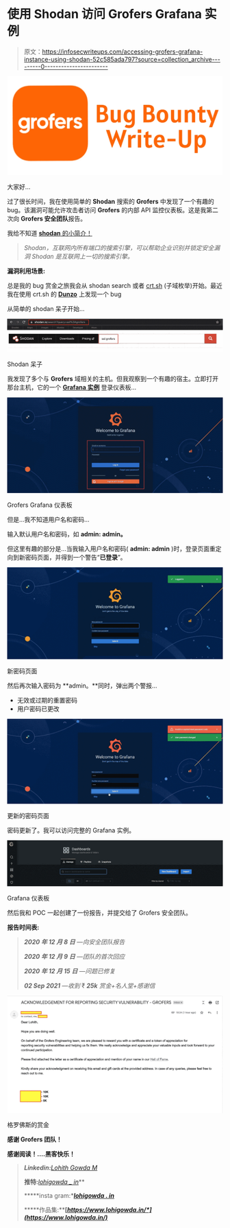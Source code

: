 # 使用 Shodan 访问 Grofers Grafana 实例

> 原文：<https://infosecwriteups.com/accessing-grofers-grafana-instance-using-shodan-52c585ada797?source=collection_archive---------0----------------------->

![](img/c3edd1bd7bf3e5eca8603254fdb65e4c.png)

大家好…

过了很长时间，我在使用简单的 **Shodan** 搜索的 **Grofers** 中发现了一个有趣的 bug。该漏洞可能允许攻击者访问 **Grofers** 的内部 API 监控仪表板。这是我第二次向 **Grofers 安全团队**报告。

我给不知道 [**shodan** 的小简介！](https://www.shodan.io/)

> *Shodan，互联网内所有端口的搜索引擎，可以帮助企业识别并锁定安全漏洞 Shodan 是互联网上一切的搜索引擎。*

**漏洞利用场景:**

总是我的 bug 赏金之旅我会从 shodan search 或者 [crt.sh](https://crt.sh/) (子域枚举)开始。最近我在使用 crt.sh 的 [**Dunzo**](/how-i-got-access-dunzo-internal-dashboard-177104e2786f) 上发现一个 bug

从简单的 shodan 呆子开始…

![](img/83e38d1410089ca23b8bac7dbae4977b.png)

Shodan 呆子

我发现了多个与 **Grofers** 域相关的主机。但我观察到一个有趣的宿主。立即打开那台主机，它的一个 [**Grafana 实例**](https://grafana.com/) 登录仪表板…

![](img/423992458a16bdbe33b3694a7c3ffa54.png)

Grofers Grafana 仪表板

但是…我不知道用户名和密码…

输入默认用户名和密码，如 **admin: admin。**

但这里有趣的部分是…当我输入用户名和密码( **admin: admin** )时，登录页面重定向到新密码页面，并得到一个警告“**已登录**”。

![](img/4e64a826d17b39f332bd8c3ec1459105.png)

新密码页面

然后再次输入密码为 **admin。**同时，弹出两个警报…

*   无效或过期的重置密码
*   用户密码已更改

![](img/4b1c94ed83882c6887126ca279c061a6.png)

更新的密码页面

密码更新了。我可以访问完整的 Grafana 实例。

![](img/34512087ed9f6cb1db34c606ff265bd3.png)

Grafana 仪表板

然后我和 POC 一起创建了一份报告，并提交给了 Grofers 安全团队。

**报告时间表:**

> ***2020 年 12 月 8 日*** *—向安全团队报告*
> 
> ***2020 年 12 月 9 日*** *—团队的首次回应*
> 
> ***2020 年 12 月 15 日*** *—问题已修复*
> 
> ***02 Sep 2021*** *—收到* ₹ ***25k*** *赏金+名人堂+感谢信*

![](img/62f5a60563177095a6c6e2c751a0a95a.png)

格罗佛斯的赏金

**感谢 Grofers 团队！**

**感谢阅读！….黑客快乐！**

> ***Linkedin:****[*Lohith Gowda M*](https://www.linkedin.com/in/lohigowda/)*
> 
> ****推特:****[*lohigowda _ in*](https://twitter.com/lohigowda_in)**
> 
> *****insta gram:****[*lohigowda . in*](https://www.instagram.com/lohigowda.in/)***
> 
> *****作品集:****[*https://www.lohigowda.in/*](https://www.lohigowda.in/)***